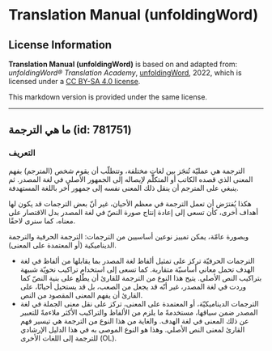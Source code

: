 # Translation Manual (unfoldingWord)

## License Information

**Translation Manual (unfoldingWord)** is based on and adapted from: _unfoldingWord® Translation Academy_, [unfoldingWord](https://unfoldingword.org/utw), 2022, which is licensed under a [CC BY-SA 4.0 license](https://creativecommons.org/licenses/by-sa/4.0/legalcode.en).

This markdown version is provided under the same license.



--------------------------------

## ما هي الترجمة (id: 781751)

### التعريف

الترجمة هي عمليّة تُنجَز بين لغاتٍ مختلفة، وتتطلّب أن يقوم شخص (المترجم) بفهم المعنى الذي قصده الكاتب أو المتكلّم لإيصاله إلى الجمهور الأصلي في لغة المصدر. ثم ينبغي على المترجم أن ينقل ذلك المعنى نفسه إلى جمهور آخر باللغة المستهدفة.

هكذا يُفترَض أن تعمل الترجمة في معظم الأحيان، غير أنّ بعض الترجمات قد يكون لها أهداف أخرى، كأن تسعى إلى إعادة إنتاج صورة النصّ في لغة المصدر بدل الاقتصار على معناه، كما سنرى لاحقًا.

وبصورة عامّة، يمكن تمييز نوعين أساسيين من الترجمات: الترجمة الحرفية والترجمة الديناميكية (أو المعتمدة على المعنى).

* الترجمات الحرفيّة تركز على تمثيل ألفاظ لغة المصدر بما يقابلها من ألفاظ في لغة الهدف تحمل معاني أساسيّة متقاربة. كما تسعى إلى استخدام تراكيب نحويّة شبيهة بتراكيب النص الأصلي. يتيح هذا النوع من الترجمة للقارئ أن يطّلع على بنية النصّ كما وردت في لغة المصدر، غير أنّه قد يجعل من الصعب، بل قد يستحيل أحيانًا، على القارئ أن يفهم المعنى المقصود من النص.
* الترجمات الديناميكيّة، أو المعتمدة على المعنى، تركز على نقل معنى الجملة في لغة المصدر ضمن سياقها، مستخدمةً ما يلزم من الألفاظ والتراكيب الأكثر ملاءمةً للتعبير عن ذلك المعنى في لغة الهدف. والغاية من هذا النوع من الترجمة هي تيسير فهم القارئ لمعنى النص الأصلي. وهذا هو النوع الموصى به في هذا الدليل الإرشادي للترجمة إلى اللغات الأخرى (OL).


